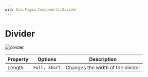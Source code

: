 ```yaml
---
uid: Uno.Figma.Components.Divider
---
```


# Divider

![divider](./images/divider.png)

| Property | Options       | Description                      |
| -------- | ------------- | -------------------------------- |
| Length   | `Full, Short` | Changes the width of the divider |
